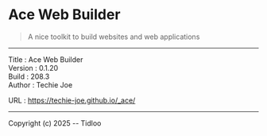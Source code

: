 # Ace Web Builder
> A nice toolkit to build websites and web applications
---

Title    : Ace Web Builder  
Version  : 0.1.20  
Build    : 208.3  
Author   : Techie Joe  

URL      : https://techie-joe.github.io/_ace/  

---

Copyright (c) 2025 -- Tidloo